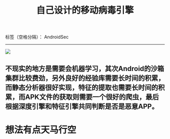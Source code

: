 ﻿---
title: 自己设计的移动病毒引擎
---
标签（空格分隔）： AndroidSec

---

![](https://i.screenshot.net/o22wgt8)

## 不现实的地方是需要会机器学习，其次Android的沙箱集群比较费劲，另外良好的经验库需要长时间的积累，而静态分析器很好实现，特征的提取也需要长时间的积累，而APK文件的获取则需要一个很好的爬虫，最后根据深度引擎和特征引擎共同判断是否是恶意APP。

# 想法有点天马行空




